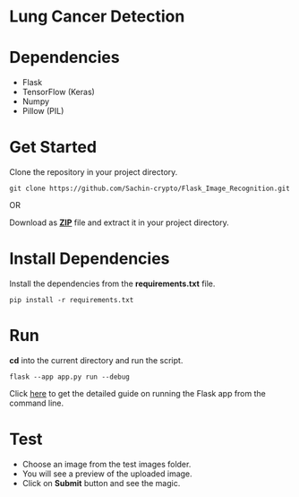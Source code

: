 # Lung Cancer Detection

# Dependencies

- Flask
- TensorFlow (Keras)
- Numpy
- Pillow (PIL)

# Get Started

Clone the repository in your project directory.

```commandline
git clone https://github.com/Sachin-crypto/Flask_Image_Recognition.git
```
OR

Download as **[ZIP](https://github.com/Sachin-crypto/Flask_Image_Recognition/archive/refs/heads/main.zip)** file and extract it in your project directory.

# Install Dependencies

Install the dependencies from the **requirements.txt** file.

```commandline
pip install -r requirements.txt
```

# Run

**cd** into the current directory and run the script.

```commandline
flask --app app.py run --debug
```
Click [here](https://geekpython.in/run-flask-app-from-the-command-line-in-windows) to get the detailed guide on running the Flask app from the command line.

# Test

- Choose an image from the test images folder.
- You will see a preview of the uploaded image.
- Click on **Submit** button and see the magic.
